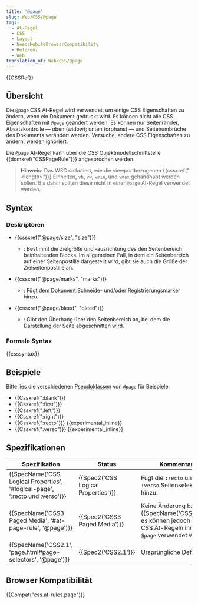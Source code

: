 ```yaml
---
title: '@page'
slug: Web/CSS/@page
tags:
  - At-Regel
  - CSS
  - Layout
  - NeedsMobileBrowserCompatibility
  - Referenz
  - Web
translation_of: Web/CSS/@page
---
```

{{CSSRef}}

## Übersicht

Die `@page` CSS At-Regel wird verwendet, um einige CSS Eigenschaften zu ändern, wenn ein Dokument gedruckt wird. Es können nicht alle CSS Eigenschaften mit `@page` geändert werden. Es können nur Seitenränder, Absatzkontrolle — oben (widow); unten (orphans) — und Seitenumbrüche des Dokuments verändert werden. Versuche, andere CSS Eigenschaften zu ändern, werden ignoriert.

Die `@page` At-Regel kann über die CSS Objektmodellschnittstelle {{domxref("CSSPageRule")}} angesprochen werden.

> **Hinweis:** Das W3C diskutiert, wie die viewportbezogenen {{cssxref("&lt;length&gt;")}} Einheiten, `vh`, `vw`, `vmin`, und `vmax` gehandhabt werden sollen. Bis dahin sollten diese nicht in einer `@page` At-Regel verwendet werden.

## Syntax

### Deskriptoren

- {{cssxref("@page/size", "size")}}
  - : Bestimmt die Zielgröße und -ausrichtung des den Seitenbereich beinhaltenden Blocks. Im allgemeinen Fall, in dem ein Seitenbereich auf einer Seitenpostille dargestellt wird, gibt sie auch die Größe der Zielseitenpostille an.

- {{cssxref("@page/marks", "marks")}}
  - : Fügt dem Dokument Schneide- und/oder Registrierungsmarker hinzu.

- {{cssxref("@page/bleed", "bleed")}}
  - : Gibt den Überhang über den Seitenbereich an, bei dem die Darstellung der Seite abgeschnitten wird.

### Formale Syntax

{{csssyntax}}

## Beispiele

Bitte lies die verschiedenen [Pseudoklassen](/de/docs/Web/CSS/Pseudo-classes "Pseudo-classes") von `@page` für Beispiele.

- {{Cssxref(":blank")}}
- {{Cssxref(":first")}}
- {{Cssxref(":left")}}
- {{Cssxref(":right")}}
- {{Cssxref(":recto")}} {{experimental_inline}}
- {{Cssxref(":verso")}} {{experimental_inline}}

## Spezifikationen

| Spezifikation                                                                                        | Status                                           | Kommentar                                                                                                                  |
| ---------------------------------------------------------------------------------------------------- | ------------------------------------------------ | -------------------------------------------------------------------------------------------------------------------------- |
| {{SpecName('CSS Logical Properties', '#logical-page', ':recto und :verso')}} | {{Spec2('CSS Logical Properties')}} | Fügt die `:recto` und `:verso` Seitenselektoren hinzu.                                                                     |
| {{SpecName('CSS3 Paged Media', '#at-page-rule', '@page')}}                         | {{Spec2('CSS3 Paged Media')}}         | Keine Änderung bzgl. {{SpecName('CSS2.1')}}, es können jedoch mehr CSS At-Regeln innerhalb `@page` verwendet werden. |
| {{SpecName('CSS2.1', 'page.html#page-selectors', '@page')}}                     | {{Spec2('CSS2.1')}}                         | Ursprüngliche Definition                                                                                                   |

## Browser Kompatibilität

{{Compat("css.at-rules.page")}}
